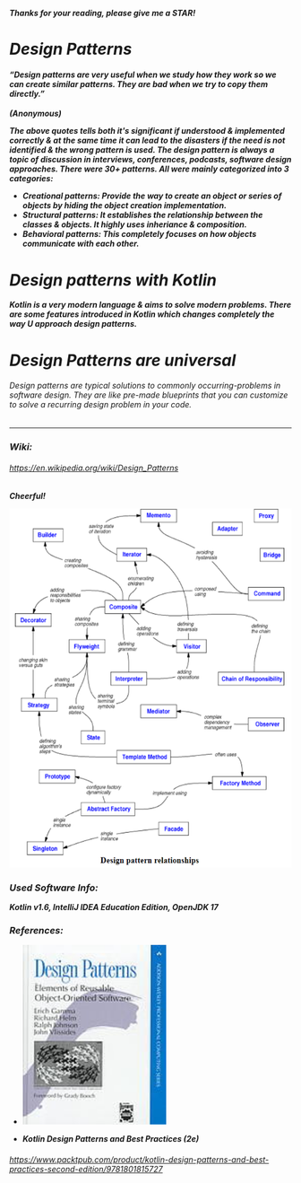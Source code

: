 <strong><em>Thanks for your reading, please give me a STAR!<em><strong>
# Design Patterns
 #### “Design patterns are very useful when we study how they work so we can create similar patterns. They are bad when we try to copy them directly.”
(Anonymous)

The above quotes tells both it's significant if understood & implemented correctly & at the same time it can lead to the disasters if the need
is not identified & the wrong pattern is used.
The design pattern is always a topic of discussion in interviews, conferences, podcasts, software design approaches.
There were 30+ patterns. All were mainly categorized into 3 categories:
+ Creational patterns: Provide the way to create an object or series of objects by hiding the object creation implementation.
+ Structural patterns: It establishes the relationship between the classes & objects. It highly uses inheriance & composition.
+ Behavioral patterns: This completely focuses on how objects communicate with each other.

# Design patterns with Kotlin
Kotlin is a very modern language & aims to solve modern problems. There are some features introduced in Kotlin which changes completely the 
way U approach design patterns.

# Design Patterns are universal 
###### Design patterns are typical solutions to commonly occurring-problems in software design. They are like pre-made blueprints that you can customize to solve a recurring design problem in your code.
____
### Wiki:
###### https://en.wikipedia.org/wiki/Design_Patterns
Cheerful!

<img src="img/dprelationships.png" height="640"/>

### Used  Software Info:
Kotlin v1.6, IntelliJ IDEA Education Edition, OpenJDK 17

### References:
- <img src="img/dpcover.jpg" height="320" alt="https://www.amazon.com/Design-Patterns-Object-Oriented-Addison-Wesley-Professional-ebook/dp/B000SEIBB8/ref=sr_1_1?crid=12ERJS23JOQEH&keywords=Design+Patterns%3A+Elements+of+Reusable+Object-Oriented+Software&qid=1644485033&s=digital-text&sprefix=design+patterns+elements+of+reusable+object-oriented+software%2Cdigital-text%2C702&sr=1-1" />

-  Kotlin Design Patterns and Best Practices (2e)
###### https://www.packtpub.com/product/kotlin-design-patterns-and-best-practices-second-edition/9781801815727
